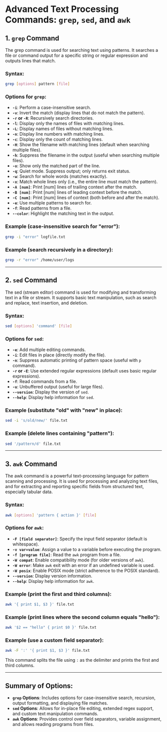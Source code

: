 # Advanced Text Processing Commands: `grep`, `sed`, and `awk`

## 1. `grep` Command

The grep command is used for searching text using patterns. It searches a file or command output for a specific string or regular expression and outputs lines that match.

### Syntax:
```bash
grep [options] pattern [file]
```

### Options for `grep`:
- **`-i`**: Perform a case-insensitive search.
- **`-v`**: Invert the match (display lines that do not match the pattern).
- **`-r` or `-R`**: Recursively search directories.
- **`-l`**: Display only the names of files with matching lines.
- **`-L`**: Display names of files without matching lines.
- **`-n`**: Display line numbers with matching lines.
- **`-c`**: Display only the count of matching lines.
- **`-H`**: Show the filename with matching lines (default when searching multiple files).
- **`-h`**: Suppress the filename in the output (useful when searching multiple files).
- **`-o`**: Show only the matched part of the line.
- **`-q`**: Quiet mode. Suppress output; only returns exit status.
- **`-w`**: Search for whole words (matches exactly).
- **`-x`**: Match whole lines only (i.e., the entire line must match the pattern).
- **`-A [num]`**: Print [num] lines of trailing context after the match.
- **`-B [num]`**: Print [num] lines of leading context before the match.
- **`-C [num]`**: Print [num] lines of context (both before and after the match).
- **`-e`**: Use multiple patterns to search for.
- **`-f`**: Read patterns from a file.
- **`--color`**: Highlight the matching text in the output.

### Example (case-insensitive search for "error"):
```bash
grep -i "error" logfile.txt
```

### Example (search recursively in a directory):
```bash
grep -r "error" /home/user/logs
```

---

## 2. `sed` Command

The sed (stream editor) command is used for modifying and transforming text in a file or stream. It supports basic text manipulation, such as search and replace, text insertion, and deletion.

### Syntax:
```bash
sed [options] 'command' [file]
```

### Options for `sed`:
- **`-e`**: Add multiple editing commands.
- **`-i`**: Edit files in place (directly modify the file).
- **`-n`**: Suppress automatic printing of pattern space (useful with `p` command).
- **`-r` or `-E`**: Use extended regular expressions (default uses basic regular expressions).
- **`-f`**: Read commands from a file.
- **`-u`**: Unbuffered output (useful for large files).
- **`--version`**: Display the version of `sed`.
- **`--help`**: Display help information for `sed`.

### Example (substitute "old" with "new" in place):
```bash
sed -i 's/old/new/' file.txt
```

### Example (delete lines containing "pattern"):
```bash
sed '/pattern/d' file.txt
```

---

## 3. `awk` Command

The awk command is a powerful text-processing language for pattern scanning and processing. It is used for processing and analyzing text files, and for extracting and reporting specific fields from structured text, especially tabular data.

### Syntax:
```bash
awk [options] 'pattern { action }' [file]
```

### Options for `awk`:
- **`-F [field separator]`**: Specify the input field separator (default is whitespace).
- **`-v var=value`**: Assign a value to a variable before executing the program.
- **`-f [program file]`**: Read the `awk` program from a file.
- **`-W compat`**: Enable compatibility mode (for older versions of `awk`).
- **`-W error`**: Make `awk` exit with an error if an undefined variable is used.
- **`-W posix`**: Enable POSIX mode (strict adherence to the POSIX standard).
- **`--version`**: Display version information.
- **`--help`**: Display help information for `awk`.

### Example (print the first and third columns):
```bash
awk '{ print $1, $3 }' file.txt
```

### Example (print lines where the second column equals "hello"):
```bash
awk '$2 == "hello" { print $0 }' file.txt
```

### Example (use a custom field separator):
```bash
awk -F ':' '{ print $1, $3 }' file.txt
```
This command splits the file using `:` as the delimiter and prints the first and third columns.

---

## Summary of Options:

- **`grep` Options**: Includes options for case-insensitive search, recursion, output formatting, and displaying file matches.
- **`sed` Options**: Allows for in-place file editing, extended regex support, and custom text manipulation commands.
- **`awk` Options**: Provides control over field separators, variable assignment, and allows reading programs from files.
